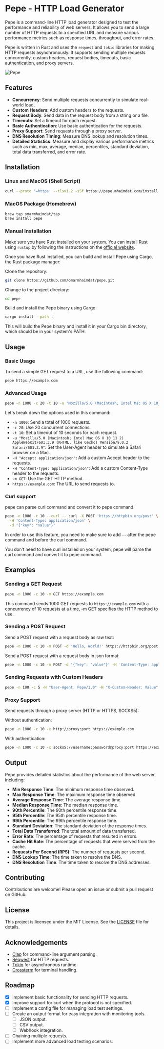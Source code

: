 # Pepe - HTTP Load Generator

Pepe is a command-line HTTP load generator designed to test the performance and reliability of web servers. It allows you to send a large number of HTTP requests to a specified URL and measure various performance metrics such as response times, throughput, and error rates.

Pepe is written in Rust and uses the `reqwest` and `tokio` libraries for making HTTP requests asynchronously. It supports sending multiple requests concurrently, custom headers, request bodies, timeouts, basic authentication, and proxy servers.

![Pepe](assets/pepe.gif)

## Features

- **Concurrency**: Send multiple requests concurrently to simulate real-world load.
- **Custom Headers**: Add custom headers to the requests.
- **Request Body**: Send data in the request body from a string or a file.
- **Timeouts**: Set a timeout for each request.
- **Basic Authentication**: Use basic authentication for the requests.
- **Proxy Support**: Send requests through a proxy server.
- **DNS Resolution Timing**: Measure DNS lookup and resolution times.
- **Detailed Statistics**: Measure and display various performance metrics such as min, max, average, median, percentiles, standard deviation, total data transferred, and error rate.

## Installation

### Linux and MacOS (Shell Script)

```bash
curl --proto '=https' --tlsv1.2 -sSf https://pepe.mhaimdat.com/install.sh | sh
```

### MacOS Package (Homebrew)

```bash
brew tap omarmhaimdat/tap
brew install pepe
```

### Manual Installation

Make sure you have Rust installed on your system. You can install Rust using `rustup` by following the instructions on the [official website](https://www.rust-lang.org/tools/install).

Once you have Rust installed, you can build and install Pepe using Cargo, the Rust package manager:


Clone the repository:

```bash
git clone https://github.com/omarmhaimdat/pepe.git
```

Change to the project directory:
```bash
cd pepe
```

Build and install the Pepe binary using Cargo:
```bash
cargo install --path .
```

This will build the Pepe binary and install it in your Cargo bin directory, which should be in your system's PATH.

## Usage

### Basic Usage

To send a simple GET request to a URL, use the following command:

```bash
pepe https://example.com
```

### Advanced Usage

```bash
pepe -n 1000 -c 20 -t 10 -u "Mozilla/5.0 (Macintosh; Intel Mac OS X 10_11_2) AppleWebKit/601.3.9 (KHTML, like Gecko) Version/9.0.2 Safari/601.3.9" -H "Accept: application/json" -H "Content-Type: application/json" -m GET https://example.com
```

Let's break down the options used in this command:

- `-n 1000`: Send a total of 1000 requests.
- `-c 20`: Use 20 concurrent connections.
- `-t 10`: Set a timeout of 10 seconds for each request.
- `-u "Mozilla/5.0 (Macintosh; Intel Mac OS X 10_11_2) AppleWebKit/601.3.9 (KHTML, like Gecko) Version/9.0.2 Safari/601.3.9"`: Set the User-Agent header to simulate a Safari browser on a Mac.
- `-H "Accept: application/json"`: Add a custom Accept header to the requests.
- `-H "Content-Type: application/json"`: Add a custom Content-Type header to the requests.
- `-m GET`: Use the GET HTTP method.
- `https://example.com`: The URL to send requests to.


### Curl support

pepe can parse curl command and convert it to pepe command.

```bash
pepe -n 1000 -c 10 --curl -- curl -X POST 'https://httpbin.org/post' \
  -H 'Content-Type: application/json' \
  -d '{"key": "value"}'
```

In order to use this feature, you need to make sure to add `--` after the pepe command and before the curl command.

You don't need to have curl installed on your system, pepe will parse the curl command and convert it to pepe command.

## Examples

### Sending a GET Request

```bash
pepe -n 1000 -c 10 -m GET https://example.com
```

This command sends 1000 GET requests to `https://example.com` with a concurrency of 10 requests at a time, -m GET specifies the HTTP method to use.

### Sending a POST Request

Send a POST request with a request body as raw text:

```bash
pepe -n 1000 -c 10 -m POST -d 'Hello, World!' https://httpbin.org/post
```

Send a POST request with a request body in json format:

```bash
pepe -n 1000 -c 10 -m POST -d '{"key": "value"}' -H 'Content-Type: application/json' https://httpbin.org/post
```

### Sending Requests with Custom Headers

```bash
pepe -n 100 -c 5 -H "User-Agent: Pepe/1.0" -H "X-Custom-Header: Value" https://example.com
```

### Proxy Support

Send requests through a proxy server (HTTP or HTTPS, SOCKS5):

Without authentication:

```bash
pepe -n 1000 -c 10 -x http://proxy:port https://example.com
```


With authentication:

```bash
pepe -n 1000 -c 10 -x socks5://username:password@proxy:port https://example.com
```

## Output

Pepe provides detailed statistics about the performance of the web server, including:

- **Min Response Time**: The minimum response time observed.
- **Max Response Time**: The maximum response time observed.
- **Average Response Time**: The average response time.
- **Median Response Time**: The median response time.
- **90th Percentile**: The 90th percentile response time.
- **95th Percentile**: The 95th percentile response time.
- **99th Percentile**: The 99th percentile response time.
- **Standard Deviation**: The standard deviation of the response times.
- **Total Data Transferred**: The total amount of data transferred.
- **Error Rate**: The percentage of requests that resulted in errors.
- **Cache Hit Rate**: The percentage of requests that were served from the cache.
- **Requests Per Second (RPS)**: The number of requests per second.
- **DNS Lookup Time**: The time taken to resolve the DNS.
- **DNS Resolution Time**: The time taken to resolve the DNS addresses.


## Contributing

Contributions are welcome! Please open an issue or submit a pull request on GitHub.

## License

This project is licensed under the MIT License. See the [LICENSE](LICENSE) file for details.

## Acknowledgements

- [Clap](https://github.com/clap-rs/clap) for command-line argument parsing.
- [Reqwest](https://github.com/seanmonstar/reqwest) for HTTP requests.
- [Tokio](https://github.com/tokio-rs/tokio) for asynchronous runtime.
- [Crossterm](https://github.com/crossterm-rs/crossterm) for terminal handling.


## Roadmap

- [x] Implement basic functionality for sending HTTP requests.
- [x] Improve support for curl when the protocol is not specified.
- [ ] Implement a config file for managing load test settings.
- [ ] Create an output format for easy integration with monitoring tools.
  - [ ] JSON output.
  - [ ] CSV output.
  - [ ] Webhook integration.
- [ ] Chaining multiple requests.
- [ ] Implement more advanced load testing scenarios.
